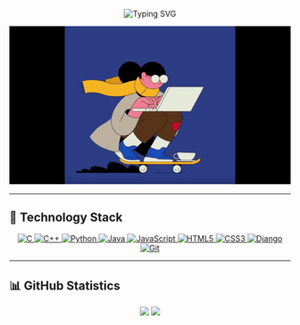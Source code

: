 <p align="center">
  <img src="https://readme-typing-svg.herokuapp.com?font=Fira+Code&pause=1000&color=FFD700&center=true&vCenter=true&width=435&lines=Computer+Engineering+Student" alt="Typing SVG" /> 
</p>

<p align="center">
  <img src="my_gif.gif" alt="Ekran Kaydı GIF" width="600" />
</p>

---

## 🚀 Technology Stack

<p align="center">
  <a href="https://en.wikipedia.org/wiki/C_(programming_language)" target="_blank">
    <img src="https://cdn.jsdelivr.net/gh/devicons/devicon/icons/c/c-original.svg" width="40" alt="C" />
  </a>
  <a href="https://en.wikipedia.org/wiki/C%2B%2B" target="_blank">
    <img src="https://cdn.jsdelivr.net/gh/devicons/devicon/icons/cplusplus/cplusplus-original.svg" width="40" alt="C++" />
  </a>
  <a href="https://www.python.org" target="_blank">
    <img src="https://cdn.jsdelivr.net/gh/devicons/devicon/icons/python/python-original.svg" width="40" alt="Python" />
  </a>
  <a href="https://www.java.com" target="_blank">
    <img src="https://cdn.jsdelivr.net/gh/devicons/devicon/icons/java/java-original.svg" width="40" alt="Java" />
  </a>
  <a href="https://developer.mozilla.org/en-US/docs/Web/JavaScript" target="_blank">
    <img src="https://cdn.jsdelivr.net/gh/devicons/devicon/icons/javascript/javascript-original.svg" width="40" alt="JavaScript" />
  </a>
  <a href="https://developer.mozilla.org/en-US/docs/Web/HTML" target="_blank">
    <img src="https://cdn.jsdelivr.net/gh/devicons/devicon/icons/html5/html5-original.svg" width="40" alt="HTML5" />
  </a>
  <a href="https://developer.mozilla.org/en-US/docs/Web/CSS" target="_blank">
    <img src="https://cdn.jsdelivr.net/gh/devicons/devicon/icons/css3/css3-original.svg" width="40" alt="CSS3" />
  </a>
  <a href="https://www.djangoproject.com/" target="_blank">
    <img src="https://cdn.simpleicons.org/django/092E20" width="40" alt="Django" />
  </a>
  <a href="https://git-scm.com/" target="_blank">
    <img src="https://cdn.jsdelivr.net/gh/devicons/devicon/icons/git/git-original.svg" width="40" alt="Git" />
  </a>
</p>

---

## 📊 GitHub Statistics

<p align="center">
  <!-- En çok kullanılan diller -->
  <img src="https://github-readme-stats.vercel.app/api/top-langs/?username=NazliUnay&layout=compact&title_color=4169E1&text_color=87CEFA&bg_color=0d1117&border_color=1E3A8A" height="150" />

  <!-- Art arda katkı günleri -->
  <img src="https://github-readme-streak-stats.herokuapp.com?user=NazliUnay&theme=default&background=0D1117&ring=1E3A8A&fire=4682B4&currStreakLabel=87CEFA&sideLabels=87CEFA&currStreakNum=87CEFA&sideNums=87CEFA&dates=708090" height="150" />
</p>


